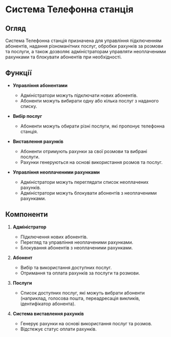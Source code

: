 # Система Телефонна станція

## Огляд

Система Телефонна станція призначена для управління підключенням абонентів, надання різноманітних послуг, обробки рахунків за розмови та послуги, а також дозволяє адміністраторам управляти неоплаченими рахунками та блокувати абонентів при необхідності.

## Функції

- **Управління абонентами**
  - Адміністратори можуть підключати нових абонентів.
  - Абоненти можуть вибирати одну або кілька послуг з наданого списку.

- **Вибір послуг**
  - Абоненти можуть обирати різні послуги, які пропонує телефонна станція.

- **Виставлення рахунків**
  - Абоненти отримують рахунки за свої розмови та вибрані послуги.
  - Рахунки генеруються на основі використання розмов та послуг.

- **Управління неоплаченими рахунками**
  - Адміністратори можуть переглядати список неоплачених рахунків.
  - Адміністратори можуть блокувати абонентів з неоплаченими рахунками.

## Компоненти

1. **Адміністратор**
   - Підключення нових абонентів.
   - Перегляд та управління неоплаченими рахунками.
   - Блокування абонентів з неоплаченими рахунками.

2. **Абонент**
   - Вибір та використання доступних послуг.
   - Отримання та оплата рахунків за послуги та розмови.

3. **Послуги**
   - Список доступних послуг, які можуть вибрати абоненти (наприклад, голосова пошта, переадресація викликів, ідентифікатор абонента).

4. **Система виставлення рахунків**
   - Генерує рахунки на основі використання послуг та розмов.
   - Відстежує статус оплати рахунків.

